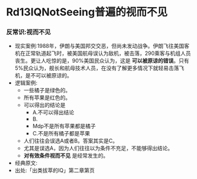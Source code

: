 # Rd13IQNotSeeing普遍的视而不见

### 反常识:视而不见
- 现实案例:1988年，伊朗与美国邦交交恶，但尚未发动战争。伊朗飞往美国客机在正常轨道起飞时，被美国航母误认为敌机，被击落，290乘客与机组人员丧生。更让人吃惊的是，90%美国民众认为，这是 **可以被原谅的错误**。只有5%民众认为，舰长和航母技术人员，在没有了解更多情况下就轻易击落飞机，是不可以被原谅的。
- 逻辑案例:
    + 一些橘子是绿色的。
    + 所有苹果是红色的。
    + 可以得出的结论是
        * A.不可以得出结论
        * B.
        * Mdp不是所有苹果都是橘子
        * C.不是所有橘子都是苹果
    + 人们往往会误选A或者B。答案其实是C。
    + 尤其是误选A，因为人们往往以为条件不充足，不能够得出结论。
    + **对有效条件视而不见** 是经常发生的。
- 经典原文: 
- 出处:「出类拔萃的IQ」第二章第页
